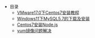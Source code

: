 - 目录
  - [VMware17.0下Centos7安装教程](/md/环境安装/VMware17.0下Centos7安装教程.md)
  - [Windows11下MySQL5.7的下载及安装](/md/环境安装/Windows11下MySQL5.7的下载及安装.md)
  - [Centos7安装Node.js](/md/环境安装/Centos7安装Node.js.md)
  - [yum镜像问题解决](md/环境安装/yum镜像问题解决)

